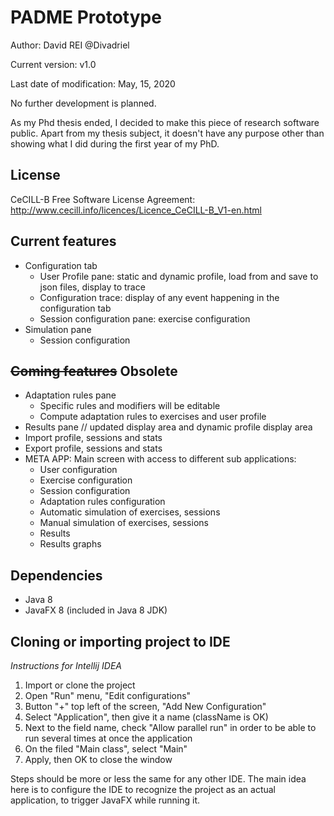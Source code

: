 # PADME Prototype
Author: David REI @Divadriel

Current version: v1.0

Last date of modification: May, 15, 2020

No further development is planned.

As my Phd thesis ended, I decided to make this piece of research software public. Apart from my thesis subject, it doesn't have any purpose other than showing what I did during the first year of my PhD. 

## License
CeCILL-B Free Software License Agreement:
http://www.cecill.info/licences/Licence_CeCILL-B_V1-en.html

## Current features
* Configuration tab
  * User Profile pane: static and dynamic profile, load from and save to json files, display to trace
  * Configuration trace: display of any event happening in the configuration tab
  * Session configuration pane: exercise configuration
* Simulation pane
  * Session configuration

## ~~Coming features~~ Obsolete
* Adaptation rules pane
  * Specific rules and modifiers will be editable
  * Compute adaptation rules to exercises and user profile
* Results pane // updated display area and dynamic profile display area
* Import profile, sessions and stats
* Export profile, sessions and stats
* META APP: Main screen with access to different sub applications:
  * User configuration
  * Exercise configuration
  * Session configuration
  * Adaptation rules configuration
  * Automatic simulation of exercises, sessions
  * Manual simulation of exercises, sessions
  * Results
  * Results graphs

## Dependencies
* Java 8
* JavaFX 8 (included in Java 8 JDK)

## Cloning or importing project to IDE
_Instructions for Intellij IDEA_
1. Import or clone the project
2. Open "Run" menu, "Edit configurations"
3. Button "+" top left of the screen, "Add New Configuration"
4. Select "Application", then give it a name (className is OK)
5. Next to the field name, check "Allow parallel run" in order to be able to run several times at once the application
6. On the filed "Main class", select "Main"
7. Apply, then OK to close the window

Steps should be more or less the same for any other IDE. The main idea here is to configure the IDE to recognize the project as an actual application, to trigger JavaFX while running it.

 
  
